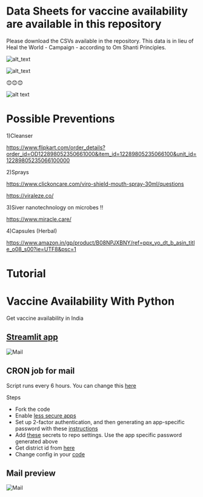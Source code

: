 
#  Data Sheets for vaccine availability are available in this repository

Please download the CSVs available in the repository.
This data is in lieu of Heal the World - Campaign - according to Om Shanti Principles. 

![alt_text](https://i.ibb.co/0BZzw1B/Photo-from-Suhas-1.jpg)

![alt_text](https://i.ibb.co/zJTn9dC/Photo-from-Suhas.jpg)


😊😊😊

![alt text](https://lh3.googleusercontent.com/proxy/sS408uehbFFrftV-2yJJqqJZjlHt7X32w-HwNI6-mVa5lQwGQveqSckK5idrO2qR64wU9lxW98q-N-92cutq17TzhvtMErooyBNzc4rXRugzHmM7-HDsweteG2iGGQxn=w1200-h630-p-k-no-nu)


# Possible Preventions 

1)Cleanser


https://www.flipkart.com/order_details?order_id=OD122898052350661000&item_id=12289805235066100&unit_id=12289805235066100000


2)Sprays


https://www.clickoncare.com/viro-shield-mouth-spray-30ml/questions


https://viraleze.co/


3)Siver nanotechnology on microbes !!

https://www.miracle.care/


4)Capsules (Herbal)

https://www.amazon.in/gp/product/B08NPJXBNY/ref=ppx_yo_dt_b_asin_title_o08_s00?ie=UTF8&psc=1




# Tutorial

# Vaccine Availability With Python
Get vaccine availability in India

## [Streamlit app](https://share.streamlit.io/bhavsarpratik/vaccine_availability/main)  
![Mail](.github/streamlit.png?raw=true")  

## CRON job for mail
Script runs every 6 hours. You can change this [here](https://github.com/bhavsarpratik/vaccine_availability/blob/main/.github/workflows/cron.yaml#L8)  

Steps
- Fork the code
- Enable [less secure apps](https://myaccount.google.com/lesssecureapps)
- Set up 2-factor authentication, and then generating an app-specific password with these [instructions](https://support.google.com/domains/answer/9437157)
- Add [these](https://github.com/bhavsarpratik/vaccine_availability/blob/main/.github/workflows/cron.yaml#L32) secrets to repo settings. Use the app specific password generated above
- Get district id from [here](https://github.com/bhavsarpratik/vaccine_availability/blob/main/districts.csv)
- Change config in your [code](https://github.com/bhavsarpratik/vaccine_availability/blob/main/availability.py#L119)


## Mail preview  
![Mail](.github/mail.png?raw=true")
